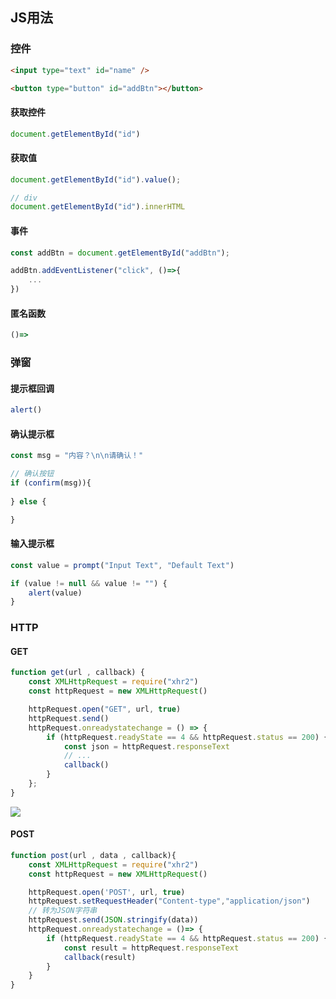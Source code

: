 <!--
 * @Description: 
 * @Version: 1.0
 * @Author: DaLao
 * @Email: dalao_li@163.com
 * @Date: 2021-03-18 16:29:32
 * @LastEditors: DaLao
 * @LastEditTime: 2022-07-03 20:00:01
-->

## JS用法


### 控件

```html
<input type="text" id="name" />

<button type="button" id="addBtn"></button>
```

#### 获取控件

```js
document.getElementById("id")
```


#### 获取值

```js
document.getElementById("id").value();

// div
document.getElementById("id").innerHTML
```


#### 事件

```js
const addBtn = document.getElementById("addBtn");

addBtn.addEventListener("click", ()=>{
    ...
})
```

#### 匿名函数

```js
()=>
```


### 弹窗


#### 提示框回调

```js
alert()
```


#### 确认提示框

```js
const msg = "内容？\n\n请确认！"

// 确认按钮
if (confirm(msg)){
    
} else {

}
```


#### 输入提示框

```js
const value = prompt("Input Text", "Default Text")

if (value != null && value != "") {
    alert(value)
}
```


### HTTP


#### GET

```js
function get(url , callback) {
    const XMLHttpRequest = require("xhr2")
    const httpRequest = new XMLHttpRequest()

    httpRequest.open("GET", url, true)
    httpRequest.send()
    httpRequest.onreadystatechange = () => {
        if (httpRequest.readyState == 4 && httpRequest.status == 200) {
            const json = httpRequest.responseText
            // ...
            callback()
        }
    };
}
```

![](https://cdn.hurra.ltd/img/20211113203754.png)

#### POST

```js
function post(url , data , callback){
    const XMLHttpRequest = require("xhr2")
    const httpRequest = new XMLHttpRequest()

    httpRequest.open('POST', url, true)
    httpRequest.setRequestHeader("Content-type","application/json")
    // 转为JSON字符串
    httpRequest.send(JSON.stringify(data))
    httpRequest.onreadystatechange = ()=> {
        if (httpRequest.readyState == 4 && httpRequest.status == 200) {
            const result = httpRequest.responseText
            callback(result)
        }
    }
}
```